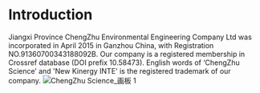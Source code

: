 # Introduction
Jiangxi Province ChengZhu Environmental Engineering Company Ltd was incorporated in April 2015 in Ganzhou China, with Registration NO.91360700343188092B. Our company is a registered membership in Crossref database (DOI prefix 10.58473). English words of ‘ChengZhu Science’ and 'New Kinergy INTE' is the registered trademark of our company.
![ChengZhu Science_画板 1](https://github.com/user-attachments/assets/58163a60-1135-49cc-ba9f-871f0c047126)

